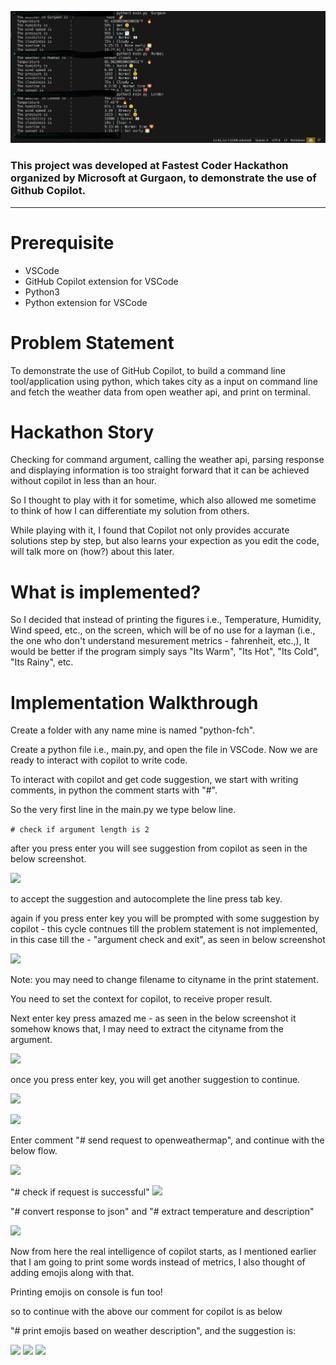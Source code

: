 ![](images/output.png)

### This project was developed at Fastest Coder Hackathon organized by Microsoft at Gurgaon, to demonstrate the use of Github Copilot.

---

# Prerequisite
* VSCode
* GitHub Copilot extension for VSCode
* Python3
* Python extension for VSCode

# Problem Statement
To demonstrate the use of GitHub Copilot, to build a command line tool/application using python, which takes city as a input on command line and fetch the weather data from open weather api, and print on terminal.

# Hackathon Story
Checking for command argument, calling the weather api, parsing response and displaying information is too straight forward that it can be achieved without copilot in less than an hour.

So I thought to play with it for sometime, which also allowed me sometime to think of how I can differentiate my solution from others.

While playing with it, I found that Copilot not only provides accurate solutions step by step, but also learns your expection as you edit the code, will talk more on  (how?) about this later.

# What is implemented?
So I decided that instead of printing the figures i.e., Temperature, Humidity, Wind speed, etc., on the screen, which will be of no use for a layman (i.e., the one who don't understand mesurement metrics - fahrenheit, etc.,), It would be better if the program simply says "Its Warm", "Its Hot", "Its Cold", "Its Rainy", etc.

# Implementation Walkthrough
Create a folder with any name mine is named "python-fch".

Create a python file i.e., main.py, and open the file in VSCode.
Now we are ready to interact with copilot to write code.

To interact with copilot and get code suggestion, we start with writing comments, in python the comment starts with "#".

So the very first line in the main.py we type below line.

```# check if argument length is 2```

after you press enter you will see suggestion from copilot as seen in the below screenshot.

![](images/1.png)

to accept the suggestion and autocomplete the line press tab key.

again if you press enter key you will be prompted with some suggestion by copilot - this cycle contnues till the problem statement is not implemented, in this case till the - "argument check and exit", as seen in below screenshot

![](images/2.png)

Note: you may need to change filename to cityname in the print statement.

You need to set the context for copilot, to receive proper result.

Next enter key press amazed me - as seen in the below screenshot it somehow knows that, I may need to extract the cityname from the argument.

![](images/3.png)

once you press enter key, you will get another suggestion to continue.

![](images/4.png)

![](images/5.png)

Enter comment "# send request to openweathermap", and continue with the below flow.

![](images/6.png)

"# check if request is successful"
![](images/7.png)

"# convert response to json"
and
"# extract temperature and description"

![](images/8.png)

Now from here the real intelligence  of copilot starts, as I mentioned earlier that I am going to print some words instead of metrics, I also thought of adding emojis along with that.

Printing emojis on console is fun too!

so to continue with the above our comment for copilot is as below

"# print emojis based on weather description", and the suggestion is:

![](images/9.png)
![](images/10.png)
![](images/11.png)

